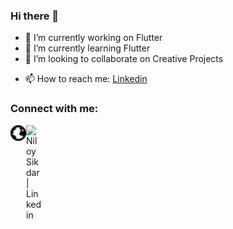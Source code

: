 ### Hi there 👋


- 🔭 I’m currently working on Flutter
- 🌱 I’m currently learning Flutter
- 👯 I’m looking to collaborate on Creative Projects
<!-- - 🤔 I’m looking for help with ... 
- 💬 Ask me about ...-->
- 📫 How to reach me: [Linkedin](https://www.linkedin.com/in/niloysikdar/)
<!-- - 😄 Pronouns: ...
- ⚡ Fun fact: ... -->



### Connect with me:

<a href="https://niloysikdar.github.io">
  <img align="left" alt="Niloy Sikdar | Portfolio" width="25px" src="https://raw.githubusercontent.com/iconic/open-iconic/master/svg/globe.svg" />
</a>
<a href="https://www.linkedin.com/in/niloysikdar/">
  <img align="left" alt="Niloy Sikdar | Linkedin" width="25px" src="https://cdn.jsdelivr.net/npm/simple-icons@v3/icons/linkedin.svg" />
</a>

<br />
<br />
